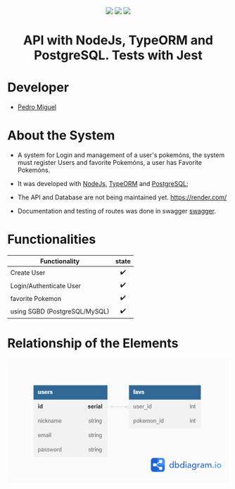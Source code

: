 <div align="center" display="flex">
  <img height="100px" src="https://cdn.jsdelivr.net/gh/devicons/devicon/icons/nodejs/nodejs-original-wordmark.svg" />
  <img height="70px" src='https://upload.wikimedia.org/wikipedia/commons/thumb/2/29/Postgresql_elephant.svg/1200px-Postgresql_elephant.svg.png'>
  <img height="70px" src='https://avatars.githubusercontent.com/u/53864671?v=4'>
  <h1 align="center">API with NodeJs, TypeORM and PostgreSQL. Tests with Jest</h1>
</div>

# Developer

<ul>
  <li><a href="https://github.com/PedroMiguel7">Pedro Miguel</a></li>
</ul>

# About the System

- A system for Login and management of a user's pokemóns, the system must register Users and favorite Pokemóns, a user has Favorite Pokemóns.

- It was developed with [NodeJs](https://nodejs.org/en/), [TypeORM](https://typeorm.io/) and [PostgreSQL](https://www.postgresql.org);
- The API and Database are not being maintained yet. https://render.com/
- Documentation and testing of routes was done in swagger [swagger](https://app.swaggerhub.com/apis/PedroMiguel7/pokedeks_backend/1.0.0).

# Functionalities

| Functionality                         | state |
| -------------------------------------- | :----: |
| Create User                         |   ✔️   |
| Login/Authenticate User               |   ✔️   |
| favorite Pokemon                        |   ✔️   |
| using SGBD (PostgreSQL/MySQL) |   ✔️   |

# Relationship of the Elements

<img src="./src/img/BD.png" />

